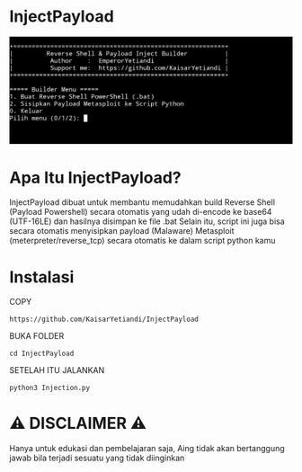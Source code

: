 # InjectPayload
![alt text](https://github.com/KaisarYetiandi/InjectPayload/blob/main/Screenshot_2025-07-07-00-56-44-772_com.termux-edit.jpg)

# Apa Itu InjectPayload?
InjectPayload dibuat untuk membantu memudahkan build Reverse Shell (Payload Powershell) secara otomatis yang udah di-encode ke base64 (UTF-16LE) dan hasilnya disimpan ke file .bat Selain itu, script ini juga bisa secara otomatis menyisipkan payload (Malaware) Metasploit (meterpreter/reverse_tcp) secara otomatis ke dalam script python kamu

# Instalasi
COPY 
```
https://github.com/KaisarYetiandi/InjectPayload
```
BUKA FOLDER
```
cd InjectPayload
```
SETELAH ITU JALANKAN
```
python3 Injection.py
```

# ⚠️ DISCLAIMER ⚠️ 
Hanya untuk edukasi dan pembelajaran saja, Aing tidak akan bertanggung jawab bila terjadi sesuatu yang tidak diinginkan



